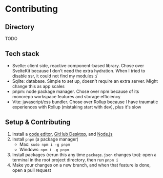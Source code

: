 # Contributing

## Directory
TODO

## Tech stack
- Svelte: client side, reactive component-based library. Chose over SvelteKit because I don't need the extra hydration. When I tried to disable ssr, it could not find my modules :/
- Sqlite: database. Simple to set up, doesn't require an extra server. Might change this as app scales
- pnpm: node package manager. Chose over npm because of its monorepo workspace features and storage efficiency
- Vite: javascript/css bundler. Chose over Rollup because I have traumatic experiences with Rollup (mistaking start with dev), plus it's slow

## Setup & Contributing
1. Install a [code editor](https://code.visualstudio.com/), [GitHub Desktop](https://desktop.github.com/), and [Node.js](https://nodejs.org/en)
2. Install `pnpm` (a package manager)
    - Mac: `sudo npm i -g pnpm`
    - Windows: `npm i -g pnpm`
3. Install packages (rerun this any time `package.json` changes too): open a terminal in the root project directory, then run `pnpm i`
4. Make your changes on a new branch, and when that feature is done, open a pull request
